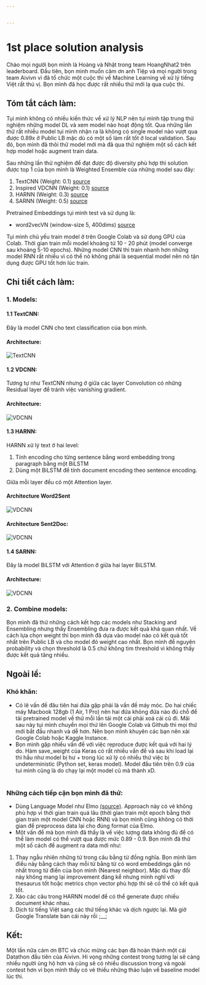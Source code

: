 ```yaml
---


---
```


<h1 id="st-place-solution-analysis">1st place solution analysis</h1>
<p>Chào mọi người bọn mình là Hoàng và Nhật trong team HoangNhat2 trên leaderboard. Đầu tiên, bọn mình muốn cảm ơn anh Tiệp và mọi người trong team Aivivn vì đã tổ chức một cuộc thi về Machine Learning về xử lý tiếng Việt rất thú vị. Bọn mình đã học được rất nhiều thứ mới lạ qua cuộc thi.</p>
<h2 id="tóm-tắt-cách-làm">Tóm tắt cách làm:</h2>
<p>Tụi mình không có nhiều kiến thức về xử lý NLP nên tụi mình tập trung thử nghiệm những model DL và xem model nào hoạt động tốt. Qua những lần thử rất nhiều model tụi mình nhận ra là không có single model nào vượt qua được 0.89x ở Public LB mặc dù có một số làm rất tốt ở local validation. Sau đó, bọn mình đã thôi thử model mới mà đã qua thử nghiệm một số cách kết hợp model hoặc augment train data.</p>
<p>Sau những lần thử nghiệm để đạt được độ diversity phù hợp thì solution được top 1 của bọn mình là Weighted Ensemble của những model sau đây:</p>
<ol>
<li>TextCNN (Weight: 0.1)  <a href="https://richliao.github.io/supervised/classification/2016/11/26/textclassifier-convolutional/">source</a></li>
<li>Inspired VDCNN (Weight: 0.1) <a href="https://arxiv.org/abs/1606.01781">source</a></li>
<li>HARNN (Weight: 0.3) <a href="https://www.cs.cmu.edu/~hovy/papers/16HLT-hierarchical-attention-networks.pdf">source</a></li>
<li>SARNN (Weight: 0.5) <a href="https://github.com/CyberZHG/keras-self-attention">source</a></li>
</ol>
<p>Pretrained Embeddings tụi mình test và sử dụng là:</p>
<ul>
<li>word2vecVN (window-size 5, 400dims) <a href="https://github.com/sonvx/word2vecVN">source</a></li>
</ul>
<p>Tụi mình chủ yếu train model ở trên Google Colab và sử dụng GPU của Colab. Thời gian train mỗi model khoảng từ 10 - 20 phút (model converge sau khoảng 5-10 epochs). Những model CNN thì train  nhanh hơn những model RNN rất nhiều vì có thể nó không phải là sequential model nên nó tận dụng được GPU tốt hơn lúc train.</p>
<h2 id="chi-tiết-cách-làm">Chi tiết cách làm:</h2>
<h3 id="models">1.  Models:</h3>
<h4 id="textcnn">1.1 TextCNN:</h4>
<p>Đây là model CNN cho text classification của bọn mình.</p>
<h4 id="architecture">Architecture:</h4>
<p><img src="https://imgur.com/TaEIrPx.png" alt="TextCNN"></p>
<h4 id="vdcnn">1.2 VDCNN:</h4>
<p>Tương tự như TextCNN nhưng ở giữa các layer Convolution có những Residual layer để tránh việc vanishing gradient.</p>
<h4 id="architecture-1">Architecture:</h4>
<p><img src="https://imgur.com/CVPVvd3.png" alt="VDCNN"></p>
<h4 id="harnn">1.3 HARNN:</h4>
<p>HARNN xử lý text ở hai level:</p>
<ol>
<li>Tính encoding cho từng sentence bằng word embedding trong paragraph bằng một BiLSTM</li>
<li>Dùng một BiLSTM để tính document encoding theo sentence encoding.</li>
</ol>
<p>Giữa mỗi layer đều có một Attention layer.</p>
<h4 id="architecture-word2sent">Architecture Word2Sent</h4>
<p><img src="https://imgur.com/JuZzSMM.png" alt="VDCNN"></p>
<h4 id="architecture-sent2doc">Architecture Sent2Doc:</h4>
<p><img src="https://imgur.com/ELAREeE.png" alt="VDCNN"></p>
<h4 id="sarnn">1.4 SARNN:</h4>
<p>Đây là model BiLSTM với Attention ỡ giữa hai layer BiLSTM.</p>
<h4 id="architecture-2">Architecture:</h4>
<p><img src="https://imgur.com/qpF9tPR.png" alt="VDCNN"></p>
<h3 id="combine-models">2. Combine models:</h3>
<p>Bọn mình đã thử những cách kết hợp các models như Stacking and Ensembling nhưng thấy Ensembling đưa ra được kết quả khả quan nhất. Về cách lựa chọn weight thì bọn mình đã dựa vào model nào có kết quả tốt nhất trên Public LB và cho model đó weight cao nhất. Bọn mình để nguyên probability và chọn threshold là 0.5 chứ không tìm threshold vì không thấy được kết quả tăng nhiều.</p>
<h2 id="ngoài-lề">Ngoài lề:</h2>
<h3 id="khó-khăn">Khó khăn:</h3>
<ul>
<li>Có lẽ vấn đề đâu tiên hai đứa gặp phải là vấn đề máy móc. Do hai chiếc máy Macbook 128gb (1 Air, 1 Pro) nên hai đứa không đứa nào đủ chỗ để tải pretrained model về thử mỗi lần tải một cái phải xoá cái cũ đi. Mãi sau này tụi mình chuyển mọi thứ lên Google Colab và Github thì mọi thứ mới bắt đầu nhanh và dễ hơn. Nên bọn mình khuyên các bạn nên xài Google Colab hoặc Kaggle Instance.</li>
<li>Bọn mình gặp nhiều vấn đề với việc reproduce được kết quả với hai lý do. Hàm save_weight của Keras có rất nhiều vấn đề và sau khi load lại thì hầu như model bị hư + trong lúc xử lý có nhiều thứ việc bị undeterministic (Python set, keras model). Model đầu tiên trên 0.9 của tui mình cũng là do chạy lại một model cũ mà thành xD.<br>
<img src="https://cdn-images-1.medium.com/freeze/max/1000/1*wdSexjsOvnksIWNq3MeXhw.jpeg?q=20" alt=""></li>
</ul>
<h3 id="những-cách-tiếp-cận-bọn-mình-đã-thử">Những cách tiếp cận bọn mình đã thử:</h3>
<ul>
<li>Dùng Language Model như Elmo <a href="https://github.com/HIT-SCIR/ELMoForManyLangs">(source)</a>. Approach này có vẻ không phù hợp vì thời gian train quá lâu (thời gian train một epoch bằng thời gian train một model CNN hoặc RNN) và bọn mình cũng không có thời gian để preprocess data lại cho đúng format của Elmo.</li>
<li>Một vấn đề mà bọn mình đã thấy là về việc lượng data không đủ để có thể làm model có thể vượt qua được mức 0.89 - 0.9. Bọn mình đã thử một số cách để augment ra data mới như:</li>
</ul>
<ol>
<li>Thay ngẫu nhiên những từ trong câu bằng từ đồng nghĩa. Bọn mình làm điều này bằng cách thay mỗi từ bằng từ có word embeddings gần nó nhất trong từ điển của bọn mình (Nearest neighbor). Mặc dù thay đổi này không mang lại improvement đáng kể nhưng mình nghĩ với thesaurus tốt hoặc metrics chọn vector phù hợp thì sẽ có thể có kết quả tốt.</li>
<li>Xáo các câu trong HARNN model để có thể generate được nhiều document khác nhau.</li>
<li>Dịch từ tiếng Việt sang các thứ tiếng khác và dịch ngược lại. Mà giờ Google Translate ban cái này rồi ;__;</li>
</ol>
<h2 id="kết">Kết:</h2>
<p>Một lần nữa cảm ơn BTC và chúc mừng các bạn đã hoàn thành một cái Datathon đầu tiên của Aivivn. Hi vọng những contest trong tương lại sẽ càng nhiều người ủng hộ hơn và cũng sẽ có nhiều discussion trong và ngoài contest hơn vì bọn mình thấy có vẻ thiếu những thảo luận về baseline model lúc thi.</p>

